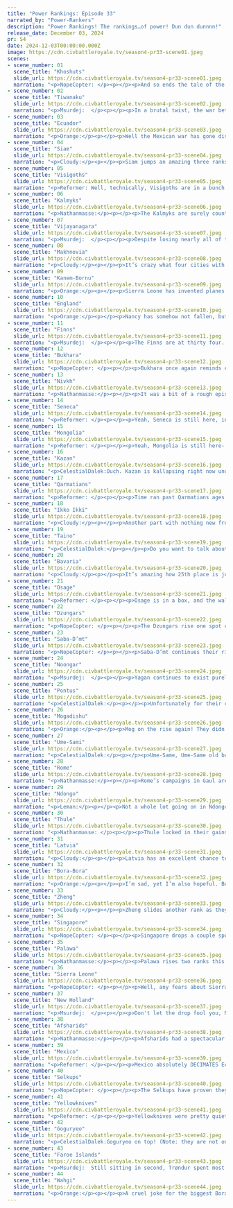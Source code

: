 ```yaml
---
title: "Power Rankings: Episode 33"
narrated_by: "Power-Rankers"
description: "Power Rankings! The rankings…of power! Dun dun dunnnn!"
release_date: December 03, 2024
pr: S4
date: 2024-12-03T00:00:00.000Z
image: https://cdn.civbattleroyale.tv/season4-pr33-scene01.jpeg
scenes:
- scene_number: 01
  scene_title: "Khoshuts"
  slide_url: https://cdn.civbattleroyale.tv/season4-pr33-scene01.jpeg
  narration: "<p>NopeCopter: </p><p></p><p>And so ends the tale of the Khoshuts, and what an absolute ride it was. Initially voted in as a part of the Oirat trio alongside the Kalmyks and Dzungars, the Khoshuts actually got off to a solid start as they settled a large area relatively quickly… only for people to realize that they were completely ignoring the fertile land along the Ganges in favor of settling more fairly worthless Himalayan cities. This allowed Siam of all civs to secure the Ganges delta, and Harappa managed to gobble up a fair bit of land as well before the Khoshuts finally got the memo and started placing cities in places that actually had Food potential. Regardless of their odd settling habits, things were still looking fairly positive for the Khoshuts, and they were placed firmly around the top third… until the fateful war with their brothers the Dzungars. The more prepared Dzungar military easily took the undefended city of Gyangtse, but the real killer came in the peace deal, where the Khoshuts unceremoniously handed over the city of Lhasa - their second city, located right in the middle of their empire - for no reason whatsoever.</p><p></p><p>Obviously, this instantly turned all the hope for the Khoshuts into ridicule and frustration, and the Khoshuts sure didn’t seem eager to redeem themselves as they only launched a few token invasions of their more relevant neighbors, to no effect whatsoever. Even getting dragged into a three-way war with Siam and Dai Viet couldn’t make them remotely interesting as they aggressively failed to take the undefended Siamese city of Nakhon Ratchasima. They did almost kind of threaten to take a city off the Shang, but they followed this up with ANOTHER city gift, this time to Siam, so before long they had quickly become the biggest joke on the cylinder. An incompetent, ineffectual civ that seemed to actively WANT to lose, only kept safe by their position in the Himalayas (a position which became less effective with each city given away).</p><p></p><p>But then… then things began to change. The first sign was a city gift, not from the Khoshuts, but TO the Khoshuts, from Dai VIet - only for Dai Viet to immediately declare war on Siam to try and take Nakhon Ratchasima, kickstarting a Holy War that immediately put them back at war with Dai Viet. In essence, a free city for no actual peace. This did result in Siam just capturing the city gift for themselves, and the second Khoshut assault on Nakhon Ratchasima failed just as the first did, but it served as a hint that maybe, just maybe, the Khoshuts had something more going on behind that incompetent facade. The Khoshuts went silent for an episode after this, giving the sense that maybe their insane gambit was just a fluke, only to suddenly show their hand all at once in Episode 22. The Afsharids declared war on a weakened Harappa, seemingly poised to wipe them off the map, and the Khoshuts joined the fight as well - not something that seemed particularly relevant, given their prior war record.</p><p></p><p>Over the course of the next episode and a half, the Khoshuts proceeded to take and hold all four Harappan cities.</p><p></p><p>This was absolutely unprecedented, for such a minor power to effectively double their size by sniping an ENTIRE EMPIRE during a coalition war, and it instantly put the Khoshuts back on the map both figuratively and literally. The most insane part of the whole situation, however, was that it was only the beginning. Vijayanagara attempted to take the new Khoshut gains for themselves while they were vulnerable, but despite their tech advantage they were completely stalled out. Then, after a short reprieve, the Khoshuts were suddenly faced with a three-way coalition of the Afsharids, Dzungars, and Bukhara… which actually resulted in a net GAIN of one city as they not only held their borders but finally retook Lhasa from the Dzungars after so many turns of humiliation. This was followed up with yet another declaration of war against Siam, and unlike the previous ineffective stalemates, this time the Khoshuts were able to swoop in and quickly take not only Nakhon Ratchasima but also their OTHER gifted city of Shigatse. Granted, Siam was in the middle of being eviscerated by the Wahgi right after being torn up by Singapore, but this was still an efficient and effective war - the narrator of the episode even noted that the Khoshuts really could have gone further. Against all odds, Gushi Khan had done it: he had regained his honor and taken his empire from a laughing-stock to a fan favorite.</p><p></p><p>Unfortunately, no sooner had the Khoshuts regained their honor than their enemies finally decided to wipe them off the map for good. The Afsharids and Dzungars invaded once more, and this time, the Afsharids in particular were ready. It was a brutal lightning campaign, ignoring both the Great Wall and the mountainous defenses of the Khoshuts through excellent use of the Afshairds’ highly mobile units and brand-new air force. By the end of Episode 32, the Khoshuts had lost not only all of the former Harappan cities they’d taken from under the Afsharids’ noses, but they were poised to lose their hard-fought recapture of Lhasa, as well. They plummeted 16 spots in the Power Rankings. They were still placed above five other civilizations. By the end of the next episode, they were dead in 44th - before any of the critically-endangered rump states beneath them. It was a shocking display of the Afsharids’ efficiency, and a tragically sudden end to a civilization people had only just come to love.</p><p></p><p>At some point during this season, rotting away in the Himalayas amidst a sea of their own failures, the Khoshuts were given a choice: to continue to dimly smolder away in the mountains as just another ineffective mountain turtle, or to risk it all, veer straight off the road they’d been placed on, and burn so bright that nobody could possibly ignore them. The Khoshuts, thankfully for all of us, chose the latter. But the brightest flames burn out the quickest, and the Khoshuts were too good to stay with us for long. Do not fret. This was the choice they made. The reckless play of the Khoshuts in their final few episodes led to their early demise, but in exchange they gained a different sort of immortality that only a lucky few ever obtain in the CBR - a run no other civilization could ever replicate, a character arc that made them feel almost human, a piece of CBR lore to stand alongside the likes of Laos and Castile. The Khoshuts are the first Oirats to leave this mortal coil, but as the Kalmyks sit on two cities pecked away by Citadels and the Dzungars rot in their own mediocrity, they will surely be the last to leave our memory. F.</p>"
- scene_number: 02
  scene_title: "Tiwanaku"
  slide_url: https://cdn.civbattleroyale.tv/season4-pr33-scene02.jpeg
  narration: "<p>Msurdej:  </p><p></p><p>In a brutal twist, the war between New Holland and Tiwanaku takes a surprising turn as forces cross Ecuador and Bora-Bora to invade Huyustus's last city. It's only a matter of time before a Great War Infantry marches into the city gates and eliminates this former contender.</p>"
- scene_number: 03
  scene_title: "Ecuador"
  slide_url: https://cdn.civbattleroyale.tv/season4-pr33-scene03.jpeg
  narration: "<p>Orange:</p><p></p><p>Well the Mexican war has gone disastrously and now Pariti remains as the last stronghold of the Ecuadorian people. But it’s not as bad as it could be! They could be the neighboring city state of Tiwanaku who are even closer to death’s door! It is real funny that both of these two got crushed at about the same time and are gonna go out right next to each other in cities right next to each other. </p>"
- scene_number: 04
  scene_title: "Siam"
  slide_url: https://cdn.civbattleroyale.tv/season4-pr33-scene04.jpeg
  narration: "<p>Cloudy:</p><p></p><p>Siam jumps an amazing three ranks due to not being at war with anyone while the three civs below it are either dead or about to die. See you at the top?</p>"
- scene_number: 05
  scene_title: "Visigoths"
  slide_url: https://cdn.civbattleroyale.tv/season4-pr33-scene05.jpeg
  narration: "<p>Reformer: Well, technically, Visigoths are in a bunch of wars, but only two civs can realistically reach ‘em before paratroopers come online. Faroes were at war with them…but didn’t care enough to wait, good for them. New Holland is another civ that’s theoretically in reach, but again, paratroopers are required for such an endeavour. So in the meantime the inland city-state of Visigoths is pretty safe comparatively. But we’re past the point of easy conquest for sure. Visigoths could drop any second now. And it’ll be like the embers extinguishing rather than a bomb going off. </p>"
- scene_number: 06
  scene_title: "Kalmyks"
  slide_url: https://cdn.civbattleroyale.tv/season4-pr33-scene06.jpeg
  narration: "<p>Nathanmasse:</p><p></p><p>The Kalmyks are surely counting their blessings that they did not get dragged into any of the conflicts erupting around them.  A rising tide lifts all boats as they say, so as long as they continue to fly under the radar they will keep creeping up through the ranks.</p>"
- scene_number: 07
  scene_title: "Vijayanagara"
  slide_url: https://cdn.civbattleroyale.tv/season4-pr33-scene07.jpeg
  narration: "<p>Msurdej:  </p><p></p><p>Despite losing nearly all of their remaining cities, Vijayanagara gains two ranks from other civs doing worse than they had. Granted those two civs are now dead and about to be, but hey, its not Vijayanagara at the moment. Still, the two non-coastal cities Krishnadevaraya has will be harder for Singapore to  take without a solid land army. The Afhsarids though? That could be an issue if they throw out a DoW on the sick man of India.</p>"
- scene_number: 08
  scene_title: "Makhnovia"
  slide_url: https://cdn.civbattleroyale.tv/season4-pr33-scene08.jpeg
  narration: "<p>Cloudy:</p><p></p><p>It’s crazy what four cities with barely any land tiles left can get you these days. Ranks just ain’t worth what they used to be. *Yells at cloud*</p>"
- scene_number: 09
  scene_title: "Kanem-Bornu"
  slide_url: https://cdn.civbattleroyale.tv/season4-pr33-scene09.jpeg
  narration: "<p>Orange:</p><p></p><p>Sierra Leone has invented planes, things are not good. Ngazargamu is about to fall and is gonna leave Kanem-Bornu with some really not great cities, they aren’t dead yet, but if Sierra Leone wanted to they could go all the way. So K-B basically just has to pray Sierra leone doesn’t want a big relationship malus. </p>"
- scene_number: 10
  scene_title: "England"
  slide_url: https://cdn.civbattleroyale.tv/season4-pr33-scene10.jpeg
  narration: "<p>Orange:</p><p></p><p>Nancy has somehow not fallen, but like, it probably will soon. Not much more past it though, especially since Nancy is fully split off from the rest of England’s cities. One more wound onto their bleeding body. </p>"
- scene_number: 11
  scene_title: "Finns"
  slide_url: https://cdn.civbattleroyale.tv/season4-pr33-scene11.jpeg
  narration: "<p>Msurdej:  </p><p></p><p>The Finns are at thirty four.  </p><p>But that isn't good any more.  </p><p>Cuz it's now bottom ten,  </p><p>So it's a matter of when,  </p><p>The Finns are shown the door.</p>"
- scene_number: 12
  scene_title: "Bukhara"
  slide_url: https://cdn.civbattleroyale.tv/season4-pr33-scene12.jpeg
  narration: "<p>NopeCopter: </p><p></p><p>Bukhara once again reminds everyone why they are the GOAT of Grit, the ultimate underdog, the pluckiest force on the cylinder, by throwing hands with Kazan and even sniping a city. Of course, this really doesn’t mean much in the long run since the Selkups or the Afshairds (or potentially even the Dzungars) could run them over at a moment’s notice, but respect for still trying in spite of that.</p>"
- scene_number: 13
  scene_title: "Nivkh"
  slide_url: https://cdn.civbattleroyale.tv/season4-pr33-scene13.jpeg
  narration: "<p>Nathanmasse:</p><p></p><p>It was a bit of a rough episode for Nivkh. They clawed back Ytyk’ from Thule, defended it tooth and nail, but ended up giving it right back in a peace treaty.  Well, at least Nivkh itself lives on, but each one of these slow grinding wars weakens them further.  I only hope that when their time does come, they get to go out in a blaze of glory rather than being slowly constricted and snuffed out.</p>"
- scene_number: 14
  scene_title: "Seneca"
  slide_url: https://cdn.civbattleroyale.tv/season4-pr33-scene14.jpeg
  narration: "<p>Reformer: </p><p></p><p>Yeah, Seneca is still here, in case you were concerned. </p>"
- scene_number: 15
  scene_title: "Mongolia"
  slide_url: https://cdn.civbattleroyale.tv/season4-pr33-scene15.jpeg
  narration: "<p>Reformer: </p><p></p><p>Yeah, Mongolia is still here- Oh, I already used that line. Alright, let’s see. Mongolia never recovered from the beating Goguryeo and Selkups gave them. Even though Goguryeo didn’t end up getting all that much Mongolian land, I’ll readily argue that Goguryeo’s contribution to Mongolia’s collapse was much greater. Goguryeo spent ages weakening Mongolia, and Selkups simply swooped in at the opportune moment. Credit where credit is due, of course, but realistically Goguryeo did all the work. …Either way, my point is that Mongolia was doomed well before the collapse. They simply did not have the juice. Alas they cannot all be winners.</p>"
- scene_number: 16
  scene_title: "Kazan"
  slide_url: https://cdn.civbattleroyale.tv/season4-pr33-scene16.jpeg
  narration: "<p>CelestialDalek:Ouch. Kazan is kallapsing right now under the weight of the Selkup military, and the walls are kalozing in on them. Even though their tech levels of ground forces are *similar*, with riflemen-on-rifleman action composing most of the battles, the airforce has really screwed Kazan over. They can’t defend their cities from being bombarded, they can’t defend from cavalry, they can’t defend from the incoming horde however thin-looking it is. This war has not necessarily developed in their favor, and the quickest way out would be a nice and easy peace deal.</p>"
- scene_number: 17
  scene_title: "Qarmatians"
  slide_url: https://cdn.civbattleroyale.tv/season4-pr33-scene17.jpeg
  narration: "<p>Reformer: </p><p></p><p>Time ran past Qarmatians ages ago. We all still remember that young and spry Qarmatians that challenged the Afsharids and came up victorious. Or the nailbiter of a war against Pontus. Literal hundreds of turns ago. Since then, they’ve been in inconsequential wars against the likes of Saba, Vijayanagara, and Mogadishu, sure, but any actual glory was short-lived. And honestly, in hindsight…it wasn’t even all that impressive. Yeah, I said it. Qarmatians weren’t and aren’t impressive. They did not live up to expectations. And now they’re just waiting to die. Ah, what could’ve been…</p>"
- scene_number: 18
  scene_title: "Ikko Ikki"
  slide_url: https://cdn.civbattleroyale.tv/season4-pr33-scene18.jpeg
  narration: "<p>Cloudy:</p><p></p><p>Another part with nothing new from Ikko Ikki. Their stats ranking jumped 6 places and they have 70 techs, just about catching up to the top tier, but they remain as screwed as ever. They even have advanced weapons like artillery and destroyers now. Still screwed.</p>"
- scene_number: 19
  scene_title: "Taino"
  slide_url: https://cdn.civbattleroyale.tv/season4-pr33-scene19.jpeg
  narration: "<p>CelestialDalek:</p><p></p><p>Do you want to talk about the Taino? TaiNO! </p>"
- scene_number: 20
  scene_title: "Bavaria"
  slide_url: https://cdn.civbattleroyale.tv/season4-pr33-scene20.jpeg
  narration: "<p>Cloudy:</p><p></p><p>It’s amazing how 25th place is just worthless now. I mean, we literally put Bavaria there. Madness.</p>"
- scene_number: 21
  scene_title: "Osage"
  slide_url: https://cdn.civbattleroyale.tv/season4-pr33-scene21.jpeg
  narration: "<p>Reformer: </p><p></p><p>Osage is in a box, and the walls are closing in. Walls covered in spikes. Damn that sure is a nasty way to go. But I digress. Mexico and Yellowknives are inevitable reapers for the plucky plains civ. It’s a shame, too, because Osage obviously have that dawg in them. They just got barraged too much for bullying Shawnee so early, and ever since their life has just been a struggle for survival. It is honestly a testament to their willpower that they are as strong as they are right now. Which isn’t particularly strong mind you. But they’re not a rump state either. It’s an achievement worth being proud about. </p>"
- scene_number: 22
  scene_title: "Dzungars"
  slide_url: https://cdn.civbattleroyale.tv/season4-pr33-scene22.jpeg
  narration: "<p>NopeCopter: </p><p></p><p>The Dzungars rise one spot on the Power Rankings because Kazan is dying. Note that the Dzungars are not responsible for or even really benefiting from this in any way, which is concerning considering how close they are to the actual benefactor (the Selkups). I’m sure there’s some smug satisfaction to be gained from watching Kazan go down like a sack of bricks for the Dzungars, but it’s a bit of a hollow victory considering we all know who’s next on the chopping block.</p>"
- scene_number: 23
  scene_title: "Saba-D’mt"
  slide_url: https://cdn.civbattleroyale.tv/season4-pr33-scene23.jpeg
  narration: "<p>NopeCopter: </p><p></p><p>Saba-D’mt continues their riveting back-and-forth duel with Pontus over Damietta. Meanwhile, Sierra Leone has started to actually conquer Kanem-Bornu, Mogadishu continues their Indian Ocean exploits, and even Ndongo is getting an air force online. Saba-D’mt has unfortunately fallen deep into mediocrity, and climbing their way out of this pit is going to be way harder than the one they fell into on Episode 1.</p>"
- scene_number: 24
  scene_title: "Noongar"
  slide_url: https://cdn.civbattleroyale.tv/season4-pr33-scene24.jpeg
  narration: "<p>Msurdej:  </p><p></p><p>Yagan continues to exist purely at the whims of the Wahgi. If Bo'lim ever decides to use the more than dozen rocket artillery to lay waste to the Noongar, it could quickly be the end for them. Sure they could go for Palawa, but at this point, any loss of military power could lead to Wahgi storming the beaches of  Western Australia.</p>"
- scene_number: 25
  scene_title: "Pontus"
  slide_url: https://cdn.civbattleroyale.tv/season4-pr33-scene25.jpeg
  narration: "<p>CelestialDalek:</p><p></p><p>Unfortunately for their chances, Pontus has decided to waste buckets of their military on the back-and-forth tussle over Damietta. But hey Saba won’t retake it for like another 3 turns. The problem is they don’t have too many good targets. The Qarmatians are cannon fodder, but beyond they Mithridates will have to try and get through the Balkans to attack Bavaria. Probably not happening. At least just fight Rome and, if you lose, go out in style.</p>"
- scene_number: 26
  scene_title: "Mogadishu"
  slide_url: https://cdn.civbattleroyale.tv/season4-pr33-scene26.jpeg
  narration: "<p>Orange:</p><p></p><p>Mog on the rise again! They didn’t really do much, so it was mostly an increase from their stats going up and just having a nice position. Really, they can go after Saba, Ndongo, or even potentially the Qarmatians. They got the options, and now the stats, so hopefully they can flex their muscles again and put themselves on top of Africa.</p>"
- scene_number: 27
  scene_title: "Ume-Sami"
  slide_url: https://cdn.civbattleroyale.tv/season4-pr33-scene27.jpeg
  narration: "<p>CelestialDalek:</p><p></p><p>Ume-Same, Ume-Same old business in Scandinavia. Rijkuo-maja is still too chickenshit to attack the Finns, the Faroes don’t feel like attacking them, the balance of power in Europe remains stagnant.</p>"
- scene_number: 28
  scene_title: "Rome"
  slide_url: https://cdn.civbattleroyale.tv/season4-pr33-scene28.jpeg
  narration: "<p>Nathanmasse:</p><p></p><p>Rome’s campaigns in Gaul aren’t going so well.  They managed to flip Nancy once during this episode, but England’s artillery seems too powerful to hold the beachhead around the city.  Each unit that lands on the coast just gets wiped out before it can push any further.  Rome does have open borders with Bavaria and Faroe Islands, so if they’re clever they just might be able to flank the city from the north with Cavalry or something.  But then again, maybe that’s giving the AI too much credit.</p>"
- scene_number: 29
  scene_title: "Ndongo"
  slide_url: https://cdn.civbattleroyale.tv/season4-pr33-scene29.jpeg
  narration: "<p>Leman:</p><p></p><p>Not a whole lot going on in Ndongo land. The most impactful thing for them is the collapse of Kanem Bornu. In the PR server a lot of us have been calling Kanem the key to Africa: whoever conquers them will win the continent. Turns out its not Ndongo.</p>"
- scene_number: 30
  scene_title: "Thule"
  slide_url: https://cdn.civbattleroyale.tv/season4-pr33-scene30.jpeg
  narration: "<p>Nathanmasse: </p><p></p><p>Thule locked in their gains against Nivkh this week and made peace.  Not all that bad to be honest; they gained three cities and a bridgehead for the next war with the Nivkh if they ever get around to it.  The big issue though is their finances.  They are experiencing a crippling deficit (nearly 1,000 GPT) which is cutting their science by 66%.  They were already facing an uphill battle against the Yellowknives to say the least but now with YK pulling further ahead with every passing turn it’s looking insurmountable. </p>"
- scene_number: 31
  scene_title: "Latvia"
  slide_url: https://cdn.civbattleroyale.tv/season4-pr33-scene31.jpeg
  narration: "<p>Cloudy:</p><p></p><p>Latvia has an excellent chance to pick up a lot of territory off of one of their largest neighbors right now if they declare war on the collapsing Kazan. But given how quiet Latvia has been since, well, forever pretty much, we have to imagine it’s unlikely. For the moment we’ve raised Latvia one rank, but if the Selkups completely conquer Kazan and Karlis Ulmanis finds himself with a top 5 power on his doorstep, we might drop Latvia to record lows.</p>"
- scene_number: 32
  scene_title: "Bora-Bora"
  slide_url: https://cdn.civbattleroyale.tv/season4-pr33-scene32.jpeg
  narration: "<p>Orange:</p><p></p><p>I’m sad, yet I’m also hopeful. Bora kept Wahgi at bay for a very long time for how far ahead Wahgi is. But sadly, Wahgi finally realized they can embark infantry, and now cities are starting to fall. Still slow, only three originally Boran cities have fallen. But there will probably be a few more, despite the air advantage. Puni really needs to pull out a peace deal real quick before their capital is in danger, but at the very least he can rest well knowing that Wahgi probably isn’t going to go all the way to South America where the new Bora core is. Like, we’re still third on cities, and after Anau falls Wahgi will have just tied us. There’s a lot to go before Bora is out, just hopefully someone else is able to step in and try to stop Wahgi before it's too late.</p>"
- scene_number: 33
  scene_title: "Zheng"
  slide_url: https://cdn.civbattleroyale.tv/season4-pr33-scene33.jpeg
  narration: "<p>Cloudy:</p><p></p><p>Zheng slides another rank as they continue to stagnate. Wahgi units are starting to carpet their territory, which is causing other Wahgi neighbors’ ranks to fall as well. Overall, it’s looking like Zheng has probably missed the boat and will end up as a much bigger Ikko Ikki unless Wahgi or Goguryeo unexpectedly collapses.</p>"
- scene_number: 34
  scene_title: "Singapore"
  slide_url: https://cdn.civbattleroyale.tv/season4-pr33-scene34.jpeg
  narration: "<p>NopeCopter: </p><p></p><p>Singapore drops a couple spots just due to the rise of a few other major powers, but really, things are looking about the same for them as they did last episode: remarkably good, considering they border the Wahgi. Vijayanagara has been effectively rumped, and securing a base in India has opened up a couple of new potential targets in the Qarmatians and Mogadishu - even the Noongar could be on the table if they play their cards right (which they always do). Acting while the Wahgi are busy is crucial if they want to remain a top player, but given they have open borders with the Wahgi, the odds of the two going to war any time soon seems pretty minimal. They just need to hope that housing the Wahgi armed forces doesn’t prevent them from building too many units of their own.</p>"
- scene_number: 35
  scene_title: "Palawa"
  slide_url: https://cdn.civbattleroyale.tv/season4-pr33-scene35.jpeg
  narration: "<p>Nathanmasse:</p><p></p><p>Palawa rises two ranks this week on what I have to assume is stats alone.  They picked an excellent time to join Wahgi in the war against Bora-Bora but got cold feet and abandoned the campaign just when they had the opportunity to make significant gains.  They couldn’t even manage to hold onto one of Bora’s cities.  They really squandered an opportunity and will make me question their competency in each of their wars going forward. </p>"
- scene_number: 36
  scene_title: "Sierra Leone"
  slide_url: https://cdn.civbattleroyale.tv/season4-pr33-scene36.jpeg
  narration: "<p>NopeCopter: </p><p></p><p>Well, any fears about Sierra Leone’s war against Kanem-Bornu should be gone now as they slowly but surely make progress against the Great Wall of Africa. They’re getting their air force online too, which is pretty massive. This, however, was not enough to keep Sierra Leone from tumbling two spots down the Power Rankings - not because of something they did or didn’t do, but just because Mexico and the Afsharids did even more. But you know what they say: it’s better to compare yourself to who you were before than to compare yourself to others, and from that perspective, things have never looked better for Sierra Leone.</p>"
- scene_number: 37
  scene_title: "New Holland"
  slide_url: https://cdn.civbattleroyale.tv/season4-pr33-scene37.jpeg
  narration: "<p>Msurdej:  </p><p></p><p>Don't let the drop fool you, New Holland was pretty good this part. I wasn't expecting their war with Tiwanaku to go anywhere, but it looks like those open borders are paying off! The biggest challenge now will be getting some melee units near the burning city. And with Bora-Bora being chomped on by Wahgi, this gives Johan a chance to become master of South America. If only Mexico hadn't gotten in the way, which is part of the reason New Holland drops. The other reason is...</p>"
- scene_number: 38
  scene_title: "Afsharids"
  slide_url: https://cdn.civbattleroyale.tv/season4-pr33-scene38.jpeg
  narration: "<p>Nathanmasse:</p><p></p><p>Afsharids had a spectacular episode and rose 6 ranks this week.  The Khoshuts have been eliminated and now they just need to focus on rebuilding if they’re given enough time to do so.  Once that’s completed they will have no shortage of avenues to expand; Bukhara, Kalmyks, Siam, and Vijayanagara would be easy pickings and even Dzungars and Qarmatians shouldn’t be too much of an issue with the Afsharid’s air superiority.  The one catch is they pushed so far into Khoshut that they now border Wahgi who could just as quickly push the Afsharids back out of this territory if they so choose.</p>"
- scene_number: 39
  scene_title: "Mexico"
  slide_url: https://cdn.civbattleroyale.tv/season4-pr33-scene39.jpeg
  narration: "<p>Reformer: </p><p></p><p>Mexico absolutely DECIMATES Ecuador this episode. Immense devastation across the northwest corner of the continent. But more importantly, an immense boost in power, as Mexico acquires eight (!) cities through this war. The cities are weak now, but will inevitably grow to fuel Mexico’s future ambitions. After a time of consolidation, Mexico’s options will be…somewhat limited, let’s say. Despite this upgrade, Mexico is bordered by Yellowknives, New Holland, and Bora-Bora. Further off, Goguryeo and Wahgi could theoretically be threats. Easy expansion options are starting to vanish before our very eyes. Mexico is one of the cases where this is the most apparent. Competition will only get more serious from here, and while Mexico certainly is working hard to keep up the pace, there won’t be much time for rest, realistically. </p>"
- scene_number: 40
  scene_title: "Selkups"
  slide_url: https://cdn.civbattleroyale.tv/season4-pr33-scene40.jpeg
  narration: "<p>NopeCopter: </p><p></p><p>The Selkups have proven they deserve their fifth-place ranking this episode by making the exact right move they need to at this moment: invading Kazan. And man, have they been invading Kazan. They’ve already taken several cities, mostly ignoring the normally-difficult Urals, and they seem set to take several more. Depending on how far the Selkups go, they could potentially even end up about on par with the other top powers of the game… and even if they don’t, they’ve at least bought themselves some valuable time and resources to avoid falling too much further behind.</p>"
- scene_number: 41
  scene_title: "Yellowknives"
  slide_url: https://cdn.civbattleroyale.tv/season4-pr33-scene41.jpeg
  narration: "<p>Reformer: </p><p></p><p>Yellowknives were pretty quiet this week, but they were working feverishly in the background. Three new techs, starting with Combined Arms for tanks, continuing with Steam Power (mostly for backfilling), and ending up with Refrigeration for submarines. Now they’re researching Radio, the final prereq they need for Electronics (for battleships), which in turn will lead to Radar for better planes…militaristic advancements happen real fast at this point in the game, which Yellowknives will proudly show off. Well. ‘Show off’, as in, build up during peacetime. I would certainly be much happier to see these shiny new weapons get some actual use. Take Thule for example. Bankrupt up the ass. That civ ain’t techin’ shit. They’ll only become an easier target every episode! Only good things in Yellowknives’ future, I’m sure.</p>"
- scene_number: 42
  scene_title: "Goguryeo"
  slide_url: https://cdn.civbattleroyale.tv/season4-pr33-scene42.jpeg
  narration: "<p>CelestialDalek:Goguryeo on top! (Note: they are not on the top, merely near the top). Not the most exciting part for Gogurgamers, but we still ball. They could easily take on any of their neighbors not named the Afsharids (the main obstacle there is terrain), only facing a bit more resistance from Zheng but a lot from Wahgi. The possibilities are endless, it’s just that their only war is currently against Shang. And Shang is dead.</p>"
- scene_number: 43
  scene_title: "Faroe Islands"
  slide_url: https://cdn.civbattleroyale.tv/season4-pr33-scene43.jpeg
  narration: "<p>Msurdej:  Still sitting in second, Trøndur spent most of the part recovering and incorporating his new English conquests into his territory. This is costing them a whole lotta money, but they still have a fat stack of cash. There was a war with the Visigoths that could have been interesting if he had committed, but alas, it went nowhere. They're still sitting on a massive lead in Europe, with few foes that could really trouble them. It's just a matter of them getting back in the war saddle and going to fight again.</p>"
- scene_number: 44
  scene_title: "Wahgi"
  slide_url: https://cdn.civbattleroyale.tv/season4-pr33-scene44.jpeg
  narration: "<p>Orange:</p><p></p><p>A cruel joke for the biggest Bora-Bora supporter to get both Bora and Wahgi slides to do for the rankings… Wahgi’s performance in this war has been, oof. Despite their insane lead on everyone, they took most of the last two parts to realize they can embark units, but now that they figured that one out they are making a strong push. Wahgi’s main goal for this should just be to not make peace soon (of course my own desire is that they should make white peace immediately), Bora’s core isn’t too great but they don’t have the means to stop Wahgi’s forces. So uh, pour one out for the best, none of Wahgi’s neighbors are anywhere close to them.</p>"
---
```

